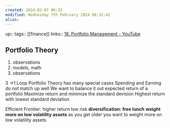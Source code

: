 ```yaml
---
created: 2024-02-07 08:32
modified: Wednesday 7th February 2024 08:32:42
alias:
---
```

up::
tags:: [[finance]]
links:: [16. Portfolio Management - YouTube](https://www.youtube.com/watch?v=8TJQhQ2GZ0Y)

## Portfolio Theory
1. observations
2. models, math
3. observations

3 ->1 Loop
Portfolio Theory has many special cases
Spending and Earning do not match up well
We want to balance it out
expected return of a portfolio
Maximize return and minimize the standard devision
Highest return with lowest standard deviation

Efficient Frontier:
higher return low risk
	**diversification: free lunch**
	**weight more on low volatility assets**
	as you get older you want to weight more on low volatility assets
